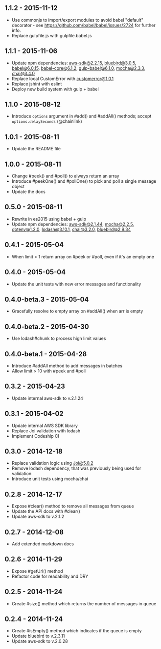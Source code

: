 ## 1.1.2 - 2015-11-12

* Use commonjs to import/export modules to avoid babel "default" decorator - see https://github.com/babel/babel/issues/2724 for further info.
* Replace gulpfile.js with gulpfile.babel.js

## 1.1.1 - 2015-11-06

* Update npm dependencies: aws-sdk@2.2.15, bluebird@3.0.5, babel@6.0.15, babel-core@6.1.2, gulp-babel@6.1.0, mocha@2.3.3, chai@3.4.0
* Replace local CustomError with customerror@1.0.1
* Replace jshint with eslint
* Deploy new build system with gulp + babel

## 1.1.0 - 2015-08-12

* Introduce `options` argument in #add() and #addAll() methods; accept `options.delaySeconds` (@chainlink)

## 1.0.1 - 2015-08-11

* Update the README file

## 1.0.0 - 2015-08-11

* Change #peek() and #poll() to always return an array
* Introduce #peekOne() and #pollOne() to pick and poll a single message object
* Update the docs

## 0.5.0 - 2015-08-11

* Rewrite in es2015 using babel + gulp
* Update npm dependencies: aws-sdk@2.1.44, mocha@2.2.5, dotenv@1.2.0, lodash@3.10.1, chai@3.2.0, bluebird@2.9.34

## 0.4.1 - 2015-05-04

* When limit > 1 return array on #peek or #poll, even if it's an empty one

## 0.4.0 - 2015-05-04

* Update the unit tests with new error messages and functionality

## 0.4.0-beta.3 - 2015-05-04

* Gracefully resolve to empty array on #addAll() when arr is empty

## 0.4.0-beta.2 - 2015-04-30

* Use lodash#chunk to process high limit values

## 0.4.0-beta.1 - 2015-04-28

* Introduce #addAll method to add messages in batches
* Allow limit > 10 with #peek and #poll

## 0.3.2 - 2015-04-23

* Update internal aws-sdk to v.2.1.24

## 0.3.1 - 2015-04-02

* Update internal AWS SDK library
* Replace Joi validation with lodash
* Implement Codeship CI

## 0.3.0 - 2014-12-18

* Replace validation logic using Joi@5.0.2
* Remove lodash dependency, that was previously being used for validation
* Introduce unit tests using mocha/chai

## 0.2.8 - 2014-12-17

* Expose #clear() method to remove all messages from queue
* Update the API docs with #clear()
* Update aws-sdk to v.2.1.2

## 0.2.7 - 2014-12-08

* Add extended markdown docs

## 0.2.6 - 2014-11-29

* Expose #getUrl() method
* Refactor code for readability and DRY

## 0.2.5 - 2014-11-24

* Create #size() method which returns the number of messages in queue

## 0.2.4 - 2014-11-24

* Create #isEmpty() method which indicates if the queue is empty
* Update bluebird to v.2.3.11
* Update aws-sdk to v.2.0.28
